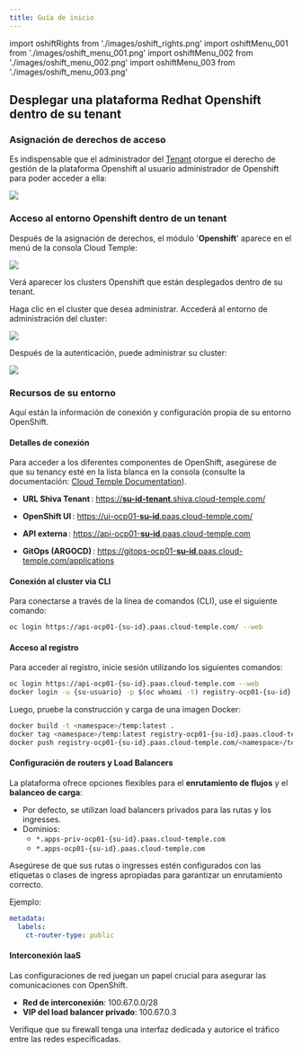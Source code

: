 ```yaml
---
title: Guía de inicio
---
```

import oshiftRights from './images/oshift_rights.png'
import oshiftMenu_001 from './images/oshift_menu_001.png'
import oshiftMenu_002 from './images/oshift_menu_002.png'
import oshiftMenu_003 from './images/oshift_menu_003.png'


## Desplegar una plataforma Redhat Openshift dentro de su tenant

### Asignación de derechos de acceso

Es indispensable que el administrador del [Tenant](../console/iam/concepts.md#tenants) otorgue el derecho de gestión de la plataforma Openshift al usuario administrador de Openshift para poder acceder a ella:

<img src={oshiftRights} />

### Acceso al entorno Openshift dentro de un tenant

Después de la asignación de derechos, el módulo '__Openshift__' aparece en el menú de la consola Cloud Temple:

<img src={oshiftMenu_001} />

Verá aparecer los clusters Openshift que están desplegados dentro de su tenant.

Haga clic en el cluster que desea administrar. Accederá al entorno de administración del cluster:

<img src={oshiftMenu_002} />

Después de la autenticación, puede administrar su cluster:

<img src={oshiftMenu_003} />

### Recursos de su entorno

Aquí están la información de conexión y configuración propia de su entorno OpenShift.

#### Detalles de conexión

Para acceder a los diferentes componentes de OpenShift, asegúrese de que su tenancy esté en la lista blanca en la consola (consulte la documentación: [Cloud Temple Documentation](https://docs.cloud-temple.com/)).

- __URL Shiva Tenant__ :
  [https://**su-id-tenant**.shiva.cloud-temple.com/](https://**su-id-tenant**.shiva.cloud-temple.com/)

- __OpenShift UI__ :
  [https://ui-ocp01-**su-id**.paas.cloud-temple.com/](https://ui-ocp01-**su-id**.paas.cloud-temple.com/)

- __API externa__ :
  [https://api-ocp01-**su-id**.paas.cloud-temple.com](https://api-ocp01-**su-id**.paas.cloud-temple.com)

- __GitOps (ARGOCD)__ :
  [https://gitops-ocp01-**su-id**.paas.cloud-temple.com/applications](https://gitops-ocp01-**su-id**.paas.cloud-temple.com/applications)

#### Conexión al cluster via CLI

Para conectarse a través de la línea de comandos (CLI), use el siguiente comando:

```bash
oc login https://api-ocp01-{su-id}.paas.cloud-temple.com/ --web
```

#### Acceso al registro

Para acceder al registro, inicie sesión utilizando los siguientes comandos:

```bash
oc login https://api-ocp01-{su-id}.paas.cloud-temple.com --web
docker login -u {su-usuario} -p $(oc whoami -t) registry-ocp01-{su-id}.paas.cloud-temple.com
```

Luego, pruebe la construcción y carga de una imagen Docker:

```bash
docker build -t <namespace>/temp:latest .
docker tag <namespace>/temp:latest registry-ocp01-{su-id}.paas.cloud-temple.com/<namespace>/temp:latest
docker push registry-ocp01-{su-id}.paas.cloud-temple.com/<namespace>/temp:latest
```

#### Configuración de routers y Load Balancers

La plataforma ofrece opciones flexibles para el __enrutamiento de flujos__ y el __balanceo de carga__:

- Por defecto, se utilizan load balancers privados para las rutas y los ingresses.
- Dominios:
  - `*.apps-priv-ocp01-{su-id}.paas.cloud-temple.com`
  - `*.apps-ocp01-{su-id}.paas.cloud-temple.com`

Asegúrese de que sus rutas o ingresses estén configurados con las etiquetas o clases de ingress apropiadas para garantizar un enrutamiento correcto.

Ejemplo:

```yaml
metadata:
  labels:
    ct-router-type: public
```

#### Interconexión IaaS

Las configuraciones de red juegan un papel crucial para asegurar las comunicaciones con OpenShift.

- __Red de interconexión__: 100.67.0.0/28
- __VIP del load balancer privado__: 100.67.0.3

Verifique que su firewall tenga una interfaz dedicada y autorice el tráfico entre las redes especificadas.